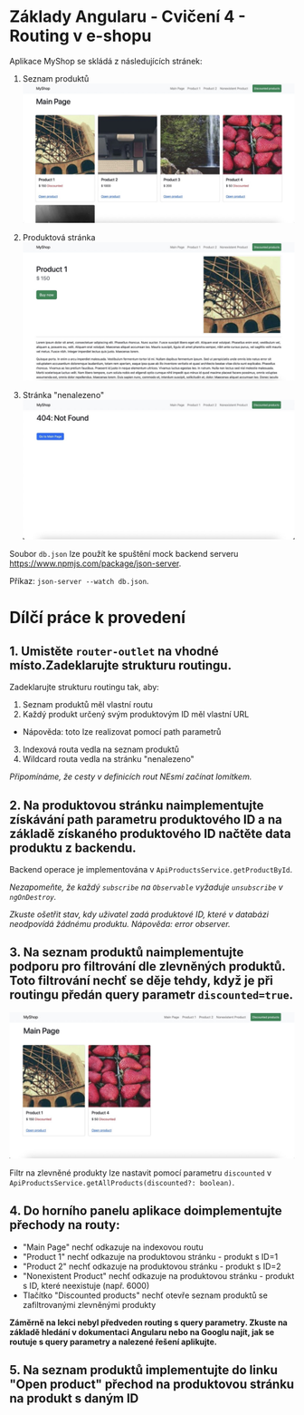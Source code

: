 # Základy Angularu - Cvičení 4 - Routing v e-shopu

Aplikace MyShop se skládá z následujících stránek:
1. Seznam produktů
![Seznam produktů](product-list.jpeg)

2. Produktová stránka
![Produktová stránka](product-page.jpeg)

3. Stránka "nenalezeno"
![Stránka "nenalezeno"](404.jpeg)

Soubor `db.json` lze použít ke spuštění mock backend serveru https://www.npmjs.com/package/json-server.

Příkaz: `json-server --watch db.json`.

# Dílčí práce k provedení

## 1. Umistěte `router-outlet` na vhodné místo.Zadeklarujte strukturu routingu.

Zadeklarujte strukturu routingu tak, aby:
1. Seznam produktů měl vlastní routu
2. Každý produkt určený svým produktovým ID měl vlastní URL
* Nápověda: toto lze realizovat pomocí path parametrů
3. Indexová routa vedla na seznam produktů
4. Wildcard routa vedla na stránku "nenalezeno"

*Připomínáme, že cesty v definicích rout NEsmí začínat lomítkem.*

## 2. Na produktovou stránku naimplementujte získávání path parametru produktového ID a na základě získaného produktového ID načtěte data produktu z backendu.

Backend operace je implementována v `ApiProductsService.getProductById`.

*Nezapomeňte, že každý `subscribe` na `Observable` vyžaduje `unsubscribe` v `ngOnDestroy`.*

*Zkuste ošetřit stav, kdy uživatel zadá produktové ID, které v databázi neodpovídá žádnému produktu. Nápověda: error observer.*

## 3. Na seznam produktů naimplementujte podporu pro filtrování dle zlevněných produktů. Toto filtrování nechť se děje tehdy, když je při routingu předán query parametr `discounted=true`.

![Filtrování dle zlevněných produktů](discounted-products.jpeg)

Filtr na zlevněné produkty lze nastavit pomocí parametru `discounted` v `ApiProductsService.getAllProducts(discounted?: boolean)`.

## 4. Do horního panelu aplikace doimplementujte přechody na routy:
* "Main Page" nechť odkazuje na indexovou routu
* "Product 1" nechť odkazuje na produktovou stránku - produkt s ID=1
* "Product 2" nechť odkazuje na produktovou stránku - produkt s ID=2
* "Nonexistent Product" nechť odkazuje na produktovou stránku - produkt s ID, které neexistuje (např. 6000)
* Tlačítko "Discounted products" nechť otevře seznam produktů se zafiltrovanými zlevněnými produkty

**Záměrně na lekci nebyl předveden routing s query parametry. Zkuste na základě hledání v dokumentaci Angularu nebo na Googlu najít, jak se routuje s query parametry a nalezené řešení aplikujte.**

## 5. Na seznam produktů implementujte do linku "Open product" přechod na produktovou stránku na produkt s daným ID
